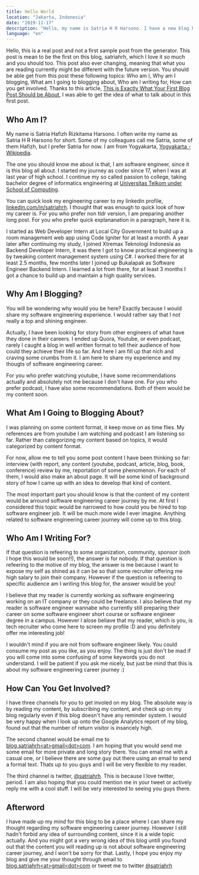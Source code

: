 ```yaml
---
title: Hello World
location: "Jakarta, Indonesia"
date: "2019-11-17"
description: "Hello, my name is Satria H R Harsono. I have a new blog here, hoping that you can look up on to this first post."
language: "en"
---
```


Hello, this is a real post and not a first sample post from the generator.
This post is mean to be the first on this blog, satriahrh, which I love it so much and you should too.
This post also ever changing, meaning that what you are reading currently might be different with the future version.
You should be able get from this post these following topics: Who am I, Why am I blogging, What am I going to blogging about, Who am I writing for, How can you get involved.
Thanks to this article, [This is Exactly What Your First Blog Post Should be About](https://www.shoutmeloud.com/write-first-blog-post.html), I was able to get the idea of what to talk about in this first post.

## Who Am I?

My name is Satria Hafizh Rizkitama Harsono.
I often write my name as Satria H R Harsono for short.
Some of my colleagues call me Satria, some of them Hafizh, but I prefer Satria for now.
I am from Yogyakarta, [Yogyakarta - Wikipedia](https://en.wikipedia.org/wiki/Yogyakarta).

The one you should know me about is that, I am software engineer, since it is this blog all about.
I started my journey as coder since 17, when I was at last year of high school.
I continue my so called passion to college, taking bachelor degree of informatics engineering at [Universitas Telkom under School of Computing](https://soc.telkomuniversity.ac.id/en/soc-en/).

You can quick look my engineering career to my linkedin profile, [linkedin.com/in/satriahrh](https://www.linkedin.com/in/satriahrh/).
I thought that was enough to quick look of how my career is.
For you who prefer non tldr version, I am preparing another long post.
For you who prefer quick explananation in a paragraph, here it is.

I started as Web Developer Intern at Local City Government to build up a room management web app using Code Igniter for at least a month.
A year later after continuing my study, I joined Xtremax Teknologi Indonesia as Backend Developer Intern, it was there I got to know practical engineering is by tweaking content management system using C#.
I worked there for at least 2.5 months, few months later I joined up Bukalapak as Software Engineer Backend Intern.
I learned a lot from there, for at least 3 months I got a chance to build up and maintain a high quality services.

## Why Am I Blogging?

You will be wondering why would you be here?
Exactly because I would share my software engineering experience.
I would rather say that I not really a top and shining engineer.

Actually, I have been looking for story from other engineers of what have they done in their careers.
I ended up Quora, Youtube, or even podcast, rarely I caught a blog in well written format to tell their audience of how could they achieve their life so far.
And here I am fill up that nich and craving some crumbs from it.
I am here to share my experience and my thougts of software engineering career.

For you who prefer watching youtube, I have some recommendations actually and absolutely not me because I don't have one.
For you who prefer podcast, I have also some recommendations.
Both of them would be my content soon.

## What Am I Going to Blogging About?

I was planning on some content format, it keep move on as time flies.
My references are from youtube I am watching and podcast I am listening so far.
Rather than categorizing my content based on topics, it would categorized by content format.

For now, allow me to tell you some post content I have been thinking so far: interview (with report, any content (youtube, podcast, article, blog, book, conference) review by me, reportation of some phenomenon.
For each of them, I would also make an about page.
It will be some kind of background story of how I came up with an idea to develop that kind of content.

The most important part you should know is that the content of my content would be arround software engineering career journey by me.
At first I considered this topic would be narrowed to how could you be hired to top software engineer job.
It will be much more wide I ever imagine.
Anything related to software engineering career journey will come up to this blog.

## Who Am I Writing For?

If that question is refeering to some organization, community, sponsor (ooh I hope this would be soon!!), the answer is for nobody.
If that question is refeering to the motive of my blog, the answer is me because I want to expose my self as shined as it can be so that some recruiter offering me high salary to join their company.
However if the question is refeering to specific audience am I writing this blog for, the answer would be you!

I believe that my reader is currently working as software engineering working on an IT company or they could be freelance.
I also believe that my reader is software engineer wannabe who currently still preparing their career on some software engineer short course or software engineer degree in a campus.
However I alose beliave that my reader, which is you, is tech recruiter who come here to screen my profile :D and you definitely offer me interesting job!

I wouldn't mind if you are not from software engineer likely.
You could consume my post as you like, as you enjoy.
The thing is just don't be mad if you will come into some confusing of some keywords you do not understand.
I will be patient if you ask me nicely, but just be mind that this is about my software engineering career journey :)

## How Can You Get Involved?

I have three channels for you to get involed on my blog.
The absolute way is by reading my content, by subscribing my content, and check up on my blog regularly even if this blog doesn't have any reminder system.
I would be very happy when I look up onto the Google Analytics report of my blog, found out that the number of return visitor is insancely high.

The second channel would be email me to [blog.satriahrh\<at\>gmail\<dot\>com](mailto:blog.satriahrh@gmail.com).
I am hoping that you would send me some email for more private and long story there.
You can email me with a casual one, or I believe there are some guy out there using an email to send a formal text.
Thats up to you guys and I will be very flexible to my reader.

The third channel is twitter, [@satriahrh](twitter.com/satriahrh).
This is because I love twitter, period.
I am also hoping that you could mention me in your tweet or actively reply me with a cool stuff.
I will be very interested to seeing you guys there.

## Afterword

I have made up my mind for this blog to be a place where I can share my thought regarding my software engineering career journey.
However I still hadn't forbid any idea of surrounding content, since it is a wide topic actually.
And you might got a very wrong idea of this blog untill you found out that the content you will reading up is not about software engineering career journey, and I won't be sorry for that.
Lastly, I hope you enjoy my blog and give me your thought through email to [blog.satriahrh\<at\>gmail\<dot\>com](mailto:blog.satriahrh@gmail.com) or tweet me to twitter [@satriahrh](twitter.com/satriahrh)
